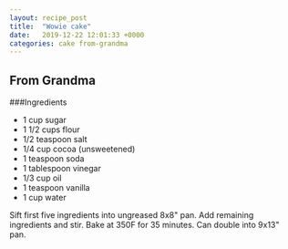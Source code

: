 ```yaml
---
layout: recipe_post
title:  "Wowie cake"
date:   2019-12-22 12:01:33 +0000
categories: cake from-grandma
---
```


## From Grandma
###Ingredients
* 1 cup sugar
* 1 1/2 cups flour
* 1/2 teaspoon salt
* 1/4 cup cocoa (unsweetened)
* 1 teaspoon soda
* 1 tablespoon vinegar
* 1/3 cup oil 
* 1 teaspoon vanilla
* 1 cup water


Sift first five ingredients into ungreased 8x8" pan. Add remaining ingredients and stir. Bake at 350F for 35 minutes. Can double into 9x13" pan.
